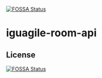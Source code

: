 [![FOSSA Status](https://app.fossa.com/api/projects/git%2Bgithub.com%2Figuagile%2Figuagile-api.svg?type=shield)](https://app.fossa.com/projects/git%2Bgithub.com%2Figuagile%2Figuagile-api?ref=badge_shield)

# iguagile-room-api

## License
[![FOSSA Status](https://app.fossa.com/api/projects/git%2Bgithub.com%2Figuagile%2Figuagile-api.svg?type=large)](https://app.fossa.com/projects/git%2Bgithub.com%2Figuagile%2Figuagile-api?ref=badge_large)